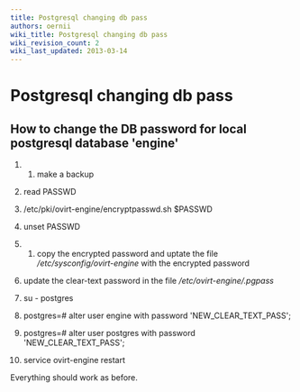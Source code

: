 ```yaml
---
title: Postgresql changing db pass
authors: oernii
wiki_title: Postgresql changing db pass
wiki_revision_count: 2
wiki_last_updated: 2013-03-14
---
```


# Postgresql changing db pass

## How to change the DB password for local postgresql database 'engine'

1.  1.  make a backup

2.  read PASSWD
3.  /etc/pki/ovirt-engine/encryptpasswd.sh $PASSWD
4.  unset PASSWD
5.  1.  copy the encrypted password and uptate the file */etc/sysconfig/ovirt-engine* with the encrypted password

6.  update the clear-text password in the file */etc/ovirt-engine/.pgpass*
7.  su - postgres
8.  postgres=# alter user engine with password 'NEW_CLEAR_TEXT_PASS';
9.  postgres=# alter user postgres with password 'NEW_CLEAR_TEXT_PASS';
10. service ovirt-engine restart

Everything should work as before.
